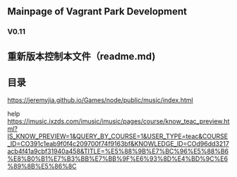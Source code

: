 ## Mainpage of Vagrant Park Development
### V0.11
## 重新版本控制本文件（readme.md)

## 目录
https://jeremyjia.github.io/Games/node/public/music/index.html

help
https://imusic.ixzds.com/imusic/imusic/pages/course/know_teac_preview.html?IS_KNOW_PREVIEW=1&QUERY_BY_COURSE=1&USER_TYPE=teac&COURSE_ID=CO391c1eab9f0f4c209700f74f9163bf&KNOWLEDGE_ID=COd96dd3217acb4f41a9cbf31940a458&TITLE=%E5%88%9B%E7%BC%96%E5%88%B6%E8%B0%B1%E7%B3%BB%E7%BB%9F%E6%93%8D%E4%BD%9C%E6%89%8B%E5%86%8C